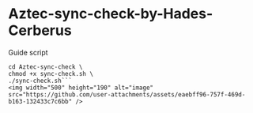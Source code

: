 # Aztec-sync-check-by-Hades-Cerberus
Guide script
```git clone https://github.com/hieuwb/Aztec-sync-check.git \
cd Aztec-sync-check \
chmod +x sync-check.sh \
./sync-check.sh```
<img width="500" height="190" alt="image" src="https://github.com/user-attachments/assets/eaebff96-757f-469d-b163-132433c7c6bb" />


